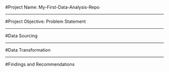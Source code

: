 #Project Name: My-First-Data-Analysis-Repo

----
#Project Objective: Problem Statement



-----
#Data Sourcing



----
#Data Transformation



----
#Findings and Recommendations

